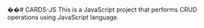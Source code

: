 ��#   C A R D S - J S 
This is a JavaScript project that performs CRUD operations using JavaScript language.
 
 
